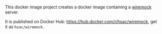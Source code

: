 This docker image project creates a docker image containing a [wiremock](http://wiremock.org) server.

It is published on Docker Hub: https://hub.docker.com/r/hsac/wiremock, get it as `hsac/wiremock`.
